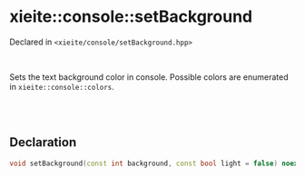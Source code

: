 # xieite::console::setBackground
Declared in `<xieite/console/setBackground.hpp>`

<br/>

Sets the text background color in console. Possible colors are enumerated in `xieite::console::colors`.

<br/><br/>

## Declaration
```cpp
void setBackground(const int background, const bool light = false) noexcept;
```
